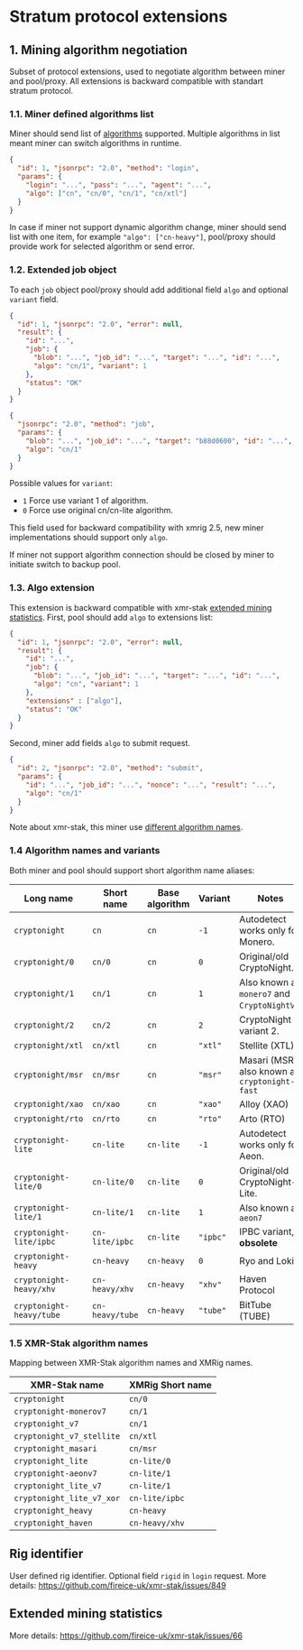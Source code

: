 # Stratum protocol extensions
## 1. Mining algorithm negotiation
Subset of protocol extensions, used to negotiate algorithm between miner and pool/proxy. All extensions is backward compatible with standart stratum protocol.

### 1.1. Miner defined algorithms list
Miner should send list of [algorithms](#14-algorithm-names-and-variants) supported. Multiple algorithms in list meant miner can switch algorithms in runtime.
```json
{
  "id": 1, "jsonrpc": "2.0", "method": "login",
  "params": {
    "login": "...", "pass": "...", "agent": "...",
    "algo": ["cn", "cn/0", "cn/1", "cn/xtl"]
  }
}
```
In case if miner not support dynamic algorithm change, miner should send list with one item, for example `"algo": ["cn-heavy"]`, pool/proxy should provide work for selected algorithm or send error.

### 1.2. Extended job object
To each `job` object pool/proxy should add additional field `algo` and optional `variant` field.

```json
{
  "id": 1, "jsonrpc": "2.0", "error": null,
  "result": {
    "id": "...",
    "job": {
      "blob": "...", "job_id": "...", "target": "...", "id": "...",
      "algo": "cn/1", "variant": 1
    },
    "status": "OK"
  }
}
```

```json
{
  "jsonrpc": "2.0", "method": "job",
  "params": {
    "blob": "...", "job_id": "...", "target": "b88d0600", "id": "...",
    "algo": "cn/1"
  }
}
```
Possible values for `variant`:

* `1` Force use variant 1 of algorithm.
* `0` Force use original cn/cn-lite algorithm.

This field used for backward compatibility with xmrig 2.5, new miner implementations should support only `algo`.

If miner not support algorithm connection should be closed by miner to initiate switch to backup pool.

### 1.3. Algo extension
This extension is backward compatible with xmr-stak [extended mining statistics](#extended-mining-statistics).
First, pool should add `algo` to extensions list:
```json
{
  "id": 1, "jsonrpc": "2.0", "error": null,
  "result": {
    "id": "...",
    "job": {
      "blob": "...", "job_id": "...", "target": "...", "id": "...",
      "algo": "cn", "variant": 1
    },
    "extensions" : ["algo"],
    "status": "OK"
  }
}
```

Second, miner add fields `algo` to submit request.
```json
{
  "id": 2, "jsonrpc": "2.0", "method": "submit",
  "params": {
    "id": "...", "job_id": "...", "nonce": "...", "result": "...",
    "algo": "cn/1"
  }
}
```

Note about xmr-stak, this miner use [different algorithm names](#15-xmr-stak-algorithm-names).

### 1.4 Algorithm names and variants
Both miner and pool should support short algorithm name aliases:

| Long name                | Short name      | Base algorithm | Variant     | Notes                                                |
|--------------------------|-----------------|----------------|-------------|------------------------------------------------------|
| `cryptonight`            | `cn`            | `cn`           | `-1`        | Autodetect works only for Monero.                    |
| `cryptonight/0`          | `cn/0`          | `cn`           | `0`         | Original/old CryptoNight.                            |
| `cryptonight/1`          | `cn/1`          | `cn`           | `1`         | Also known as `monero7` and `CryptoNightV7`.         |
| `cryptonight/2`          | `cn/2`          | `cn`           | `2`         | CryptoNight variant 2.                               |
| `cryptonight/xtl`        | `cn/xtl`        | `cn`           | `"xtl"`     | Stellite (XTL).                                      |
| `cryptonight/msr`        | `cn/msr`        | `cn`           | `"msr"`     | Masari (MSR), also known as `cryptonight-fast`       |
| `cryptonight/xao`        | `cn/xao`        | `cn`           | `"xao"`     | Alloy (XAO)                                          |
| `cryptonight/rto`        | `cn/rto`        | `cn`           | `"rto"`     | Arto (RTO)                                           |
| `cryptonight-lite`       | `cn-lite`       | `cn-lite`      | `-1`        | Autodetect works only for Aeon.                      |
| `cryptonight-lite/0`     | `cn-lite/0`     | `cn-lite`      | `0`         | Original/old CryptoNight-Lite.                       |
| `cryptonight-lite/1`     | `cn-lite/1`     | `cn-lite`      | `1`         | Also known as `aeon7`                                |
| `cryptonight-lite/ipbc`  | `cn-lite/ipbc`  | `cn-lite`      | `"ipbc"`    | IPBC variant, **obsolete**                           |
| `cryptonight-heavy`      | `cn-heavy`      | `cn-heavy`     | `0`         | Ryo and Loki                                         |
| `cryptonight-heavy/xhv`  | `cn-heavy/xhv`  | `cn-heavy`     | `"xhv"`     | Haven Protocol                                       |
| `cryptonight-heavy/tube` | `cn-heavy/tube` | `cn-heavy`     | `"tube"`    | BitTube (TUBE)                                       |

### 1.5 XMR-Stak algorithm names
Mapping between XMR-Stak algorithm names and XMRig names.

| XMR-Stak name             | XMRig Short name | 
|---------------------------|------------------|
| `cryptonight`             | `cn/0`           |
| `cryptonight-monerov7`    | `cn/1`           |
| `cryptonight_v7`          | `cn/1`           |
| `cryptonight_v7_stellite` | `cn/xtl`         |
| `cryptonight_masari`      | `cn/msr`         |
| `cryptonight_lite`        | `cn-lite/0`      |
| `cryptonight-aeonv7`      | `cn-lite/1`      |
| `cryptonight_lite_v7`     | `cn-lite/1`      |
| `cryptonight_lite_v7_xor` | `cn-lite/ipbc`   |
| `cryptonight_heavy`       | `cn-heavy`       |
| `cryptonight_haven`       | `cn-heavy/xhv`   |

## Rig identifier
User defined rig identifier. Optional field `rigid` in `login` request. More details: https://github.com/fireice-uk/xmr-stak/issues/849

## Extended mining statistics
More details: https://github.com/fireice-uk/xmr-stak/issues/66
